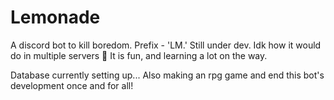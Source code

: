 # Lemonade
A discord bot to kill boredom. 
Prefix - 'LM.'
Still under dev.
Idk how it would do in multiple servers :shrug:
It is fun, and learning a lot on the way.

Database currently setting up...
Also making an rpg game and end this bot's development once and for all!

